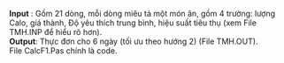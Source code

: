 **Input** : Gồm 21 dòng, mỗi dòng miêu tả một món ăn, gồm 4 trường: lượng Calo, giá thành, Độ yêu thích trung bình, hiệu suất tiêu thụ (xem File TMH.INP để hiểu rõ hơn).  
**Output**: Thực đơn cho 6 ngày (tối ưu theo hướng 2) (File TMH.OUT).  
File CalcF1.Pas chính là code.
